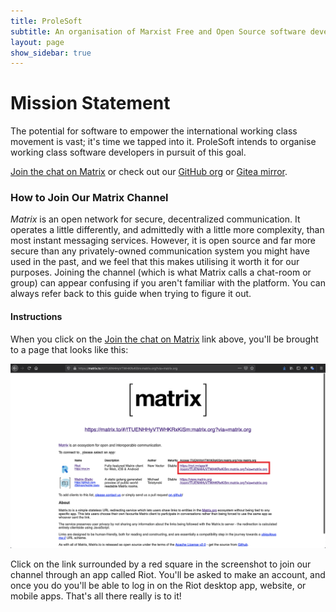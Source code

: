 ```yaml
---
title: ProleSoft
subtitle: An organisation of Marxist Free and Open Source software developers
layout: page
show_sidebar: true
---
```


# Mission Statement

The potential for software to empower the international working class movement
is vast; it's time we tapped into it. ProleSoft intends to organise
working class software developers in pursuit of this goal.

[Join the chat on Matrix](https://matrix.to/#/!TUENHHyVTWHKRxKiSm:matrix.org?via=matrix.org)
or check out our [GitHub org](https://github.com/prolesoft) or
[Gitea mirror](https://yerbamate.dev/prolesoft).

### How to Join Our Matrix Channel

_Matrix_ is an open network for secure, decentralized communication. It operates a little differently, and admittedly
with a little more complexity, than most instant messaging services. However, it is open source and far more secure than
any privately-owned communication system you might have used in the past, and we feel that this makes utilising it worth it
for our purposes. Joining the channel (which is what Matrix calls a chat-room or group) can appear confusing if you aren't
familiar with the platform. You can always refer back to this guide when trying to figure it out.

#### Instructions

When you click on the [Join the chat on Matrix](https://matrix.to/#/!TUENHHyVTWHKRxKiSm:matrix.org?via=matrix.org) link
above, you'll be brought to a page that looks like this:

![matrix.to screenshot with riot join link highlighted with a red square](/assets/images/matrix_join_page.png)

Click on the link surrounded by a red square in the screenshot to join our channel through an app called Riot. You'll
be asked to make an account, and once you do you'll be able to log in on the Riot desktop app, website, or mobile apps.
That's all there really is to it!
